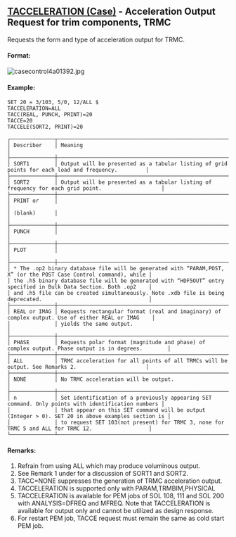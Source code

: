 ## [TACCELERATION (Case)](https://help.hexagonmi.com/bundle/MSC_Nastran_2022.4/page/Nastran_Combined_Book/qrg/casecontrol4a/TOC.TACCELERATION.Case.xhtml) - Acceleration Output Request for trim components, TRMC

Requests the form and type of acceleration output for TRMC.

#### Format:

![casecontrol4a01392.jpg](https://help-be.hexagonmi.com/bundle/MSC_Nastran_2022.4/page/Nastran_Combined_Book/qrg/casecontrol4a/../../../assets/casecontrol4a01392.jpg?_LANG=enus)  

#### Example:

```nastran
SET 20 = 3/103, 5/0, 12/ALL $
TACCELERATION=ALL
TACC(REAL, PUNCH, PRINT)=20
TACCE=20
TACCELE(SORT2, PRINT)=20
```

```text
┌──────────────┬───────────────────────────────────────────────────────────────────────────────────────────────────┐
│ Describer    │ Meaning                                                                                           │
├──────────────┼───────────────────────────────────────────────────────────────────────────────────────────────────┤
│ SORT1        │ Output will be presented as a tabular listing of grid points for each load and frequency.         │
├──────────────┼───────────────────────────────────────────────────────────────────────────────────────────────────┤
│ SORT2        │ Output will be presented as a tabular listing of frequency for each grid point.                   │
├──────────────┼───────────────────────────────────────────────────────────────────────────────────────────────────┤
│ PRINT or     │                                                                                                   │
│ (blank)      │                                                                                                   │
├──────────────┼───────────────────────────────────────────────────────────────────────────────────────────────────┤
│ PUNCH        │                                                                                                   │
├──────────────┼───────────────────────────────────────────────────────────────────────────────────────────────────┤
│ PLOT         │                                                                                                   │
├──────────────┼───────────────────────────────────────────────────────────────────────────────────────────────────┤
│ * The .op2 binary database file will be generated with “PARAM,POST, X” (or the POST Case Control command), while │
│ the .h5 binary database file will be generated with “HDF5OUT” entry specified in Bulk Data Section. Both .op2    │
│ and .h5 file can be created simultaneously. Note .xdb file is being deprecated.                                  │
├──────────────┼───────────────────────────────────────────────────────────────────────────────────────────────────┤
│ REAL or IMAG │ Requests rectangular format (real and imaginary) of complex output. Use of either REAL or IMAG    │
│              │ yields the same output.                                                                           │
├──────────────┼───────────────────────────────────────────────────────────────────────────────────────────────────┤
│ PHASE        │ Requests polar format (magnitude and phase) of complex output. Phase output is in degrees.        │
├──────────────┼───────────────────────────────────────────────────────────────────────────────────────────────────┤
│ ALL          │ TRMC acceleration for all points of all TRMCs will be output. See Remarks 2.                      │
├──────────────┼───────────────────────────────────────────────────────────────────────────────────────────────────┤
│ NONE         │ No TRMC acceleration will be output.                                                              │
├──────────────┼───────────────────────────────────────────────────────────────────────────────────────────────────┤
│ n            │ Set identification of a previously appearing SET command. Only points with identification numbers │
│              │ that appear on this SET command will be output (Integer > 0). SET 20 in above examples section is │
│              │ to request SET 103(not present) for TRMC 3, none for TRMC 5 and ALL for TRMC 12.                  │
└──────────────┴───────────────────────────────────────────────────────────────────────────────────────────────────┘
```

#### Remarks:

1. Refrain from using ALL which may produce voluminous output.
2. See Remark 1 under   for a discussion of SORT1 and SORT2.
3. TACC=NONE suppresses the generation of TRMC acceleration output.
4. TACCELERATION is supported only with PARAM,TRMBIM,PHYSICAL
5. TACCELERATION is available for PEM jobs of SOL 108, 111 and SOL 200 with ANALYSIS=DFREQ and MFREQ. Note that TACCELERATION is available for output only and cannot be utilized as design response.
6. For restart PEM job, TACCE request must remain the same as cold start PEM job.

